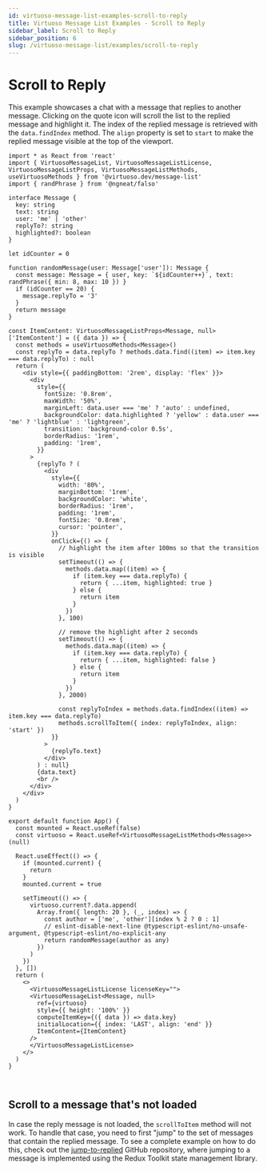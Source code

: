 ```yaml
---
id: virtuoso-message-list-examples-scroll-to-reply
title: Virtuoso Message List Examples - Scroll to Reply
sidebar_label: Scroll to Reply
sidebar_position: 6
slug: /virtuoso-message-list/examples/scroll-to-reply
---
```


# Scroll to Reply


This example showcases a chat with a message that replies to another message. Clicking on the quote icon will scroll the list to the replied message and highlight it. The index of the replied message is retrieved with the `data.findIndex` method. The `align` property is set to `start` to make the replied message visible at the top of the viewport.


```tsx live 
import * as React from 'react'
import { VirtuosoMessageList, VirtuosoMessageListLicense, VirtuosoMessageListProps, VirtuosoMessageListMethods, useVirtuosoMethods } from '@virtuoso.dev/message-list'
import { randPhrase } from '@ngneat/falso'

interface Message {
  key: string
  text: string
  user: 'me' | 'other'
  replyTo?: string
  highlighted?: boolean
}

let idCounter = 0

function randomMessage(user: Message['user']): Message {
  const message: Message = { user, key: `${idCounter++}`, text: randPhrase({ min: 8, max: 10 }) }
  if (idCounter == 20) {
    message.replyTo = '3'
  }
  return message
}

const ItemContent: VirtuosoMessageListProps<Message, null>['ItemContent'] = ({ data }) => {
  const methods = useVirtuosoMethods<Message>()
  const replyTo = data.replyTo ? methods.data.find((item) => item.key === data.replyTo) : null
  return (
    <div style={{ paddingBottom: '2rem', display: 'flex' }}>
      <div
        style={{
          fontSize: '0.8rem',
          maxWidth: '50%',
          marginLeft: data.user === 'me' ? 'auto' : undefined,
          backgroundColor: data.highlighted ? 'yellow' : data.user === 'me' ? 'lightblue' : 'lightgreen',
          transition: 'background-color 0.5s',
          borderRadius: '1rem',
          padding: '1rem',
        }}
      >
        {replyTo ? (
          <div
            style={{
              width: '80%',
              marginBottom: '1rem',
              backgroundColor: 'white',
              borderRadius: '1rem',
              padding: '1rem',
              fontSize: '0.8rem',
              cursor: 'pointer',
            }}
            onClick={() => {
              // highlight the item after 100ms so that the transition is visible
              setTimeout(() => {
                methods.data.map((item) => {
                  if (item.key === data.replyTo) {
                    return { ...item, highlighted: true }
                  } else {
                    return item
                  }
                })
              }, 100)

              // remove the highlight after 2 seconds
              setTimeout(() => {
                methods.data.map((item) => {
                  if (item.key === data.replyTo) {
                    return { ...item, highlighted: false }
                  } else {
                    return item
                  }
                })
              }, 2000)

              const replyToIndex = methods.data.findIndex((item) => item.key === data.replyTo)
              methods.scrollToItem({ index: replyToIndex, align: 'start' })
            }}
          >
            {replyTo.text}
          </div>
        ) : null}
        {data.text}
        <br />
      </div>
    </div>
  )
}

export default function App() {
  const mounted = React.useRef(false)
  const virtuoso = React.useRef<VirtuosoMessageListMethods<Message>>(null)

  React.useEffect(() => {
    if (mounted.current) {
      return
    }
    mounted.current = true

    setTimeout(() => {
      virtuoso.current?.data.append(
        Array.from({ length: 20 }, (_, index) => {
          const author = ['me', 'other'][index % 2 ? 0 : 1]
          // eslint-disable-next-line @typescript-eslint/no-unsafe-argument, @typescript-eslint/no-explicit-any
          return randomMessage(author as any)
        })
      )
    })
  }, [])
  return (
    <>
      <VirtuosoMessageListLicense licenseKey="">
      <VirtuosoMessageList<Message, null>
        ref={virtuoso}
        style={{ height: '100%' }}
        computeItemKey={({ data }) => data.key}
        initialLocation={{ index: 'LAST', align: 'end' }}
        ItemContent={ItemContent}
      />
      </VirtuosoMessageListLicense>
    </>
  )
}

 
```

## Scroll to a message that's not loaded

In case the reply message is not loaded, the `scrollToItem` method will not work. To handle that case, you need to first "jump" to the set of messages that contain the replied message. To see a complete example on how to do this, check out the [jump-to-replied](https://github.com/virtuoso-dev/message-list-jump-to-replied) GitHub repository, where jumping to a message is implemented using the Redux Toolkit state management library. 
